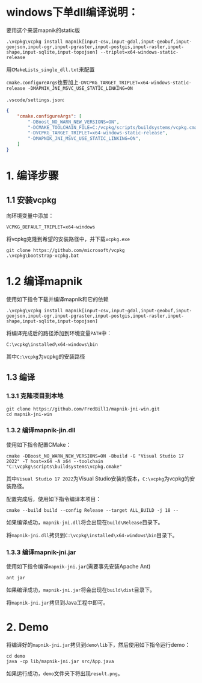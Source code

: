 # windows下单dll编译说明：

要用这个来装mapnik的static版

```shell
.\vcpkg\vcpkg install mapnik[input-csv,input-gdal,input-geobuf,input-geojson,input-ogr,input-pgraster,input-postgis,input-raster,input-shape,input-sqlite,input-topojson] --triplet=x64-windows-static-release
```

用`CMakeLists_single_dll.txt`来配置

`cmake.configureArgs`也要加上`-DVCPKG_TARGET_TRIPLET=x64-windows-static-release -DMAPNIK_JNI_MSVC_USE_STATIC_LINKING=ON`

`.vscode/settings.json`:

```json
{
    "cmake.configureArgs": [
        "-DBoost_NO_WARN_NEW_VERSIONS=ON",
        "-DCMAKE_TOOLCHAIN_FILE=C:/vcpkg/scripts/buildsystems/vcpkg.cmake",
        "-DVCPKG_TARGET_TRIPLET=x64-windows-static-release",
        "-DMAPNIK_JNI_MSVC_USE_STATIC_LINKING=ON",
    ]
}
```

# 1. 编译步骤

## 1.1 安装vcpkg

向环境变量中添加：

```
VCPKG_DEFAULT_TRIPLET=x64-windows
```

将vcpkg克隆到希望的安装路径中，并下载`vcpkg.exe`

```shell
git clone https://github.com/microsoft/vcpkg
.\vcpkg\bootstrap-vcpkg.bat
```

# 1.2 编译mapnik

使用如下指令下载并编译mapnik和它的依赖

```shell
.\vcpkg\vcpkg install mapnik[input-csv,input-gdal,input-geobuf,input-geojson,input-ogr,input-pgraster,input-postgis,input-raster,input-shape,input-sqlite,input-topojson]
```

将编译完成后的路径添加到环境变量`PATH`中：

```
C:\vcpkg\installed\x64-windows\bin
```

其中`C:\vcpkg`为vcpkg的安装路径

## 1.3 编译

### 1.3.1 克隆项目到本地

```shell
git clone https://github.com/FredBill1/mapnik-jni-win.git
cd mapnik-jni-win
```

### 1.3.2 编译mapnik-jin.dll

使用如下指令配置CMake：

```shell
cmake -DBoost_NO_WARN_NEW_VERSIONS=ON -Bbuild -G "Visual Studio 17 2022" -T host=x64 -A x64 --toolchain "C:\vcpkg\scripts\buildsystems\vcpkg.cmake"
```

其中`Visual Studio 17 2022`为Visual Studio安装的版本，`C:\vcpkg`为vcpkg的安装路径。

配置完成后，使用如下指令编译本项目：

```shell
cmake --build build --config Release --target ALL_BUILD -j 18 --
```

如果编译成功，`mapnik-jni.dll`将会出现在`build\Release`目录下。

将`mapnik-jni.dll`拷贝到`C:\vcpkg\installed\x64-windows\bin`目录下。

### 1.3.3 编译mapnik-jni.jar

使用如下指令编译`mapnik-jni.jar`(需要事先安装Apache Ant)

```shell
ant jar
```

如果编译成功，`mapnik-jni.jar`将会出现在`build\dist`目录下。

将`mapnik-jni.jar`拷贝到Java工程中即可。

# 2. Demo

将编译好的`mapnik-jni.jar`拷贝到`demo\lib`下，然后使用如下指令运行demo：

```shell
cd demo
java -cp lib/mapnik-jni.jar src/App.java
```

如果运行成功，`demo`文件夹下将出现`result.png`。
